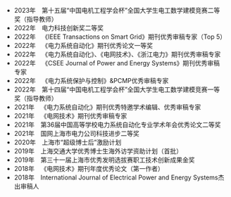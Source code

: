 * 2023年&emsp;第十五届“中国电机工程学会杯”全国大学生电工数学建模竞赛二等奖（指导教师）
* 2022年&emsp;电力科技创新奖二等奖
* 2022年&emsp;《IEEE Transactions on Smart Grid》期刊优秀审稿专家（Top 5）
* 2022年&emsp;《电力系统自动化》期刊优秀论文一等奖
* 2022年&emsp;《电力系统自动化》、《电网技术》、《浙江电力》期刊优秀审稿专家
* 2022年&emsp;《CSEE Journal of Power and Energy Systems》期刊优秀审稿专家
* 2022年&emsp;《电力系统保护与控制》&PCMP优秀审稿专家
* 2022年&emsp;第十四届“中国电机工程学会杯”全国大学生电工数学建模竞赛一等奖（指导教师）
* 2021年&emsp;《电力系统自动化》期刊优秀特邀学术编辑、优秀审稿专家
* 2021年&emsp;《电网技术》期刊优秀审稿专家
* 2021年&emsp;第36届中国高等学校电力系统自动化专业学术年会优秀论文二等奖
* 2021年&emsp;国网上海市电力公司科技进步二等奖
* 2020年&emsp;上海市“超级博士后”激励计划
* 2019年&emsp;上海交通大学优秀博士生海外访学资助计划（首批）
* 2019年&emsp;第三十一届上海市优秀发明选拔赛职工技术创新成果金奖
* 2018年&emsp;《电网技术》期刊年度优秀论文（第一作者）
*	2018年&emsp;International Journal of Electrical Power and Energy Systems杰出审稿人
